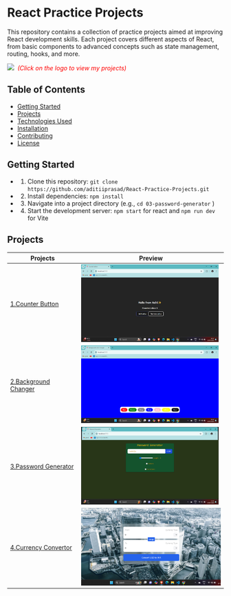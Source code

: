 # React Practice Projects

This repository contains a collection of practice projects aimed at improving React development skills. Each project covers different aspects of React, from basic components to advanced concepts such as state management, routing, hooks, and more.

 [<img src="https://cdn.iconscout.com/icon/free/png-256/free-react-logo-icon-download-in-svg-png-gif-file-formats--company-brand-world-logos-vol-4-pack-icons-282599.png?f=webp&w=256">](https://aditiiprasad.github.io/React-Practice-Projects/) <span style="color:red">&nbsp;_(Click on the logo to view my projects)_</span>

## Table of Contents

- [Getting Started](#getting-started)
- [Projects](#projects)
- [Technologies Used](#technologies-used)
- [Installation](#installation)
- [Contributing](#contributing)
- [License](#license)

## Getting Started
- 1. Clone this repository:  `git clone https://github.com/aditiiprasad/React-Practice-Projects.git`
- 2. Install dependencies: `npm install`   
- 3. Navigate into a project directory (e.g., `cd 03-password-generator` )
- 4. Start the development server: `npm start` for react and `npm run dev` for Vite

## Projects

| Projects   | Preview     |
|-------------|-------------|
| <a href="01-Counter-Button/"> 1.Counter Button</a> |<img src="images/cb.png" height="180" /> |
| <a href="02-Background-Changer/">2.Background Changer</a> | <img src="images/bc.png" height="180" />|
| <a href="03-Password-Generator/">3.Password Generator</a> |  <img src="images/pg.png" height="180" />|
| <a href="04-currency-convertor">4.Currency Convertor</a> |  <img src="images/cc.png" height="180" />|



<!-- | Row 1 Col 1 | Row 1 Col 2 |

| Row 2 Col 1 | Row 2 Col 2 | -->
 